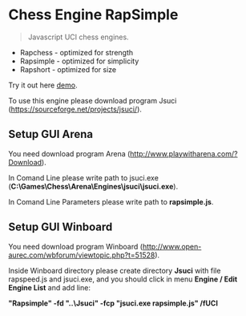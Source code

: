 # Chess Engine RapSimple
>Javascript UCI chess engines.
* Rapchess - optimized for strength
* Rapsimple - optimized for simplicity
* Rapshort - optimized for size

Try it out here <a href="https://thibor.github.io/Chess-Engine-RapSimple/">demo</a>.

To use this engine please download program Jsuci (https://sourceforge.net/projects/jsuci/).

## Setup GUI Arena

You need download program Arena (http://www.playwitharena.com/?Download).

In Comand Line please write path to jsuci.exe (<b>C:\Games\Chess\Arena\Engines\jsuci\jsuci.exe</b>).

In Comand Line Parameters please write path to <b>rapsimple.js</b>.
 
 ## Setup GUI Winboard
 
 You need download program Winboard (http://www.open-aurec.com/wbforum/viewtopic.php?t=51528).
 
Inside Winboard directory please create directory <b>Jsuci</b> with file rapspeed.js and jsuci.exe, and you should click in menu <b>Engine / Edit Engine List</b> and add line:
 
<b>"Rapsimple" -fd "..\Jsuci" -fcp "jsuci.exe rapsimple.js" /fUCI</b>
